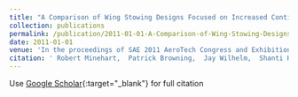 ```yaml
---
title: "A Comparison of Wing Stowing Designs Focused on Increased Continuous Payload Volume for Projectile Applications"
collection: publications
permalink: /publication/2011-01-01-A-Comparison-of-Wing-Stowing-Designs-Focused-on-Increased-Continuous-Payload-Volume-for-Projectile-Applications
date: 2011-01-01
venue: 'In the proceedings of SAE 2011 AeroTech Congress and Exhibition'
citation: ' Robert Minehart,  Patrick Browning,  Jay Wilhelm,  Shanti Hamburg,  Mridul Gautam,  Wade Huebsch, &quot;A Comparison of Wing Stowing Designs Focused on Increased Continuous Payload Volume for Projectile Applications.&quot; In the proceedings of SAE 2011 AeroTech Congress and Exhibition, 2011.'
---
```

Use [Google Scholar](https://scholar.google.com/scholar?q=A+Comparison+of+Wing+Stowing+Designs+Focused+on+Increased+Continuous+Payload+Volume+for+Projectile+Applications){:target="_blank"} for full citation